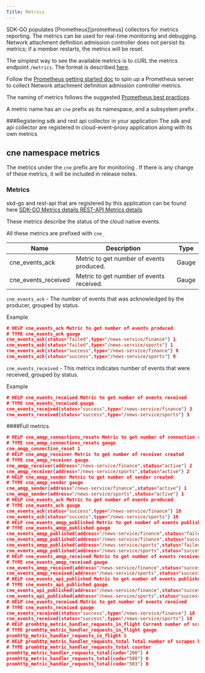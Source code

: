 ```yaml
---
Title: Metrics
---
```


SDK-GO populates [Prometheus][prometheus]  collectors for metrics reporting. The metrics can be used for real-time monitoring and debugging. Network attachment definition admission controller does not persist its metrics; if a member restarts, the metrics will be reset.

The simplest way to see the available metrics is to cURL the metrics endpoint `/metrics`. The format is described [here](http://prometheus.io/docs/instrumenting/exposition_formats/).

Follow the [Prometheus getting started doc](http://prometheus.io/docs/introduction/getting_started/) to spin up a Prometheus server to collect Network attachment definition admission controller metrics.

The naming of metrics follows the suggested [Prometheus best practices](http://prometheus.io/docs/practices/naming/).

A metric name has an `cne`  prefix as its namespace, and a subsystem prefix .

###Registering sdk and rest api collector in your application
The sdk and api collector are registered in cloud-event-proxy application along with its own metrics


## cne namespace metrics

The metrics under the `cne` prefix are for monitoring .  If there is any change of these metrics, it will be included in release notes.


### Metrics
skd-go and  rest-api  that are registered by this application can be found here
[SDK-GO Metrics details ](https://github.com/redhat-cne/sdk-go/docs/metrics.md)
[REST-API Metrics details ](https://github.com/redhat-cne/rest-api/docs/metrics.md)

These metrics describe the status of the cloud native events.

All these metrics are prefixed with `cne_`

| Name                                                  | Description                                              | Type    |
|-------------------------------------------------------|----------------------------------------------------------|---------|
| cne_events_ack          | Metric to get number of events produced.   | Gauge |
| cne_events_received     | Metric to get number of events received.  | Gauge   |


`cne_events_ack` -  The number of events that was acknowledged by the producer, grouped by status.

Example
```json 
# HELP cne_events_ack Metric to get number of events produced
# TYPE cne_events_ack gauge
cne_events_ack{status="failed",type="/news-service/finance"} 1
cne_events_ack{status="failed",type="/news-service/sports"} 1
cne_events_ack{status="success",type="/news-service/finance"} 8
cne_events_ack{status="success",type="/news-service/sports"} 8
```

`cne_events_received` -  This metrics indicates number of events that were received, grouped by status.

Example
```json
# HELP cne_events_received Metric to get number of events received
# TYPE cne_events_received gauge
cne_events_received{status="success",type="/news-service/finance"} 3
cne_events_received{status="success",type="/news-service/sports"} 3
```

####Full metrics
```json
# HELP cne_amqp_connections_resets Metric to get number of connection resets
# TYPE cne_amqp_connections_resets gauge
cne_amqp_connection_reset 1
# HELP cne_amqp_receiver Metric to get number of receiver created
# TYPE cne_amqp_receiver gauge
cne_amqp_receiver{address="/news-service/finance",status="active"} 2
cne_amqp_receiver{address="/news-service/sports",status="active"} 2
# HELP cne_amqp_sender Metric to get number of sender created
# TYPE cne_amqp_sender gauge
cne_amqp_sender{address="/news-service/finance",status="active"} 1
cne_amqp_sender{address="/news-service/sports",status="active"} 1
# HELP cne_events_ack Metric to get number of events produced
# TYPE cne_events_ack gauge
cne_events_ack{status="success",type="/news-service/finance"} 18
cne_events_ack{status="success",type="/news-service/sports"} 18
# HELP cne_events_amqp_published Metric to get number of events published by the transport
# TYPE cne_events_amqp_published gauge
cne_events_amqp_published{address="/news-service/finance",status="failed"} 1
cne_events_amqp_published{address="/news-service/finance",status="success"} 18
cne_events_amqp_published{address="/news-service/sports",status="failed"} 1
cne_events_amqp_published{address="/news-service/sports",status="success"} 18
# HELP cne_events_amqp_received Metric to get number of events received  by the transport
# TYPE cne_events_amqp_received gauge
cne_events_amqp_received{address="/news-service/finance",status="success"} 18
cne_events_amqp_received{address="/news-service/sports",status="success"} 18
# HELP cne_events_api_published Metric to get number of events published by the rest api
# TYPE cne_events_api_published gauge
cne_events_api_published{address="/news-service/finance",status="success"} 19
cne_events_api_published{address="/news-service/sports",status="success"} 19
# HELP cne_events_received Metric to get number of events received
# TYPE cne_events_received gauge
cne_events_received{status="success",type="/news-service/finance"} 18
cne_events_received{status="success",type="/news-service/sports"} 18
# HELP promhttp_metric_handler_requests_in_flight Current number of scrapes being served.
# TYPE promhttp_metric_handler_requests_in_flight gauge
promhttp_metric_handler_requests_in_flight 1
# HELP promhttp_metric_handler_requests_total Total number of scrapes by HTTP status code.
# TYPE promhttp_metric_handler_requests_total counter
promhttp_metric_handler_requests_total{code="200"} 4
promhttp_metric_handler_requests_total{code="500"} 0
promhttp_metric_handler_requests_total{code="503"} 0
```